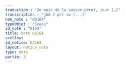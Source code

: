 ```yaml
---
traduction : "2e mois de la saison-péret, jour […]"
transcription : "ȝbd 2 prt sw [...]"
nom_note : "N8164"
typeObjet : "Sceau"
id_note : "8164"
title: note N8164
scelles: 
id_notice: N8164
layout: notice_note
type: note
partie: 3
---
```

